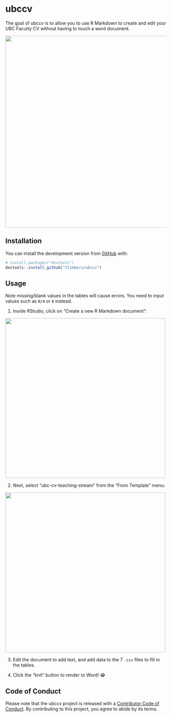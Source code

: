 
<!-- README.md is generated from README.Rmd. Please edit that file -->

# ubccv

<!-- badges: start -->

<!-- badges: end -->

The goal of ubccv is to allow you to use R Markdown to create and edit
your UBC Faculty CV without having to touch a word document.

<img src="man/figures/ubccv.png" width=600>

## Installation

You can install the development version from
[GitHub](https://github.com/) with:

``` r
# install.packages("devtools")
devtools::install_github("ttimbers/ubccv")
```

## Usage

Note missing/blank values in the tables will cause errors.
You need to input values such as `N/A` or `0` instead.

1.  Inside RStudio, click on “Create a new R Markdown document”:

<img src="man/figures/create_rmd.png" width=500>

2.  Next, select “ubc-cv-teaching-stream” from the “From Template” menu:

<img src="man/figures/template.png" width=500>

3.  Edit the document to add text, and add data to the 7 `.csv` files to
    fill in the tables.

4.  Click the “knit” button to render to Word\! 😂

## Code of Conduct

Please note that the ubccv project is released with a [Contributor Code
of
Conduct](https://contributor-covenant.org/version/2/0/CODE_OF_CONDUCT.html).
By contributing to this project, you agree to abide by its terms.
